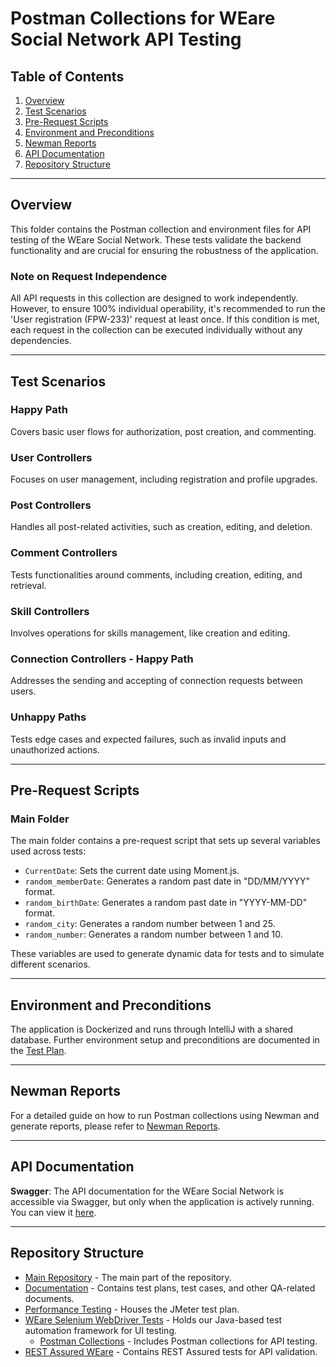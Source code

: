 # Postman Collections for WEare Social Network API Testing

## Table of Contents
1. [Overview](#overview)
2. [Test Scenarios](#test-scenarios)
3. [Pre-Request Scripts](#pre-request-scripts)
4. [Environment and Preconditions](#environment-and-preconditions)
5. [Newman Reports](#newman-reports)
6. [API Documentation](#api-documentation)
7. [Repository Structure](#repository-structure)

---

## Overview
This folder contains the Postman collection and environment files for API testing of the WEare Social Network. These tests validate the backend functionality and are crucial for ensuring the robustness of the application.

### Note on Request Independence
All API requests in this collection are designed to work independently. However, to ensure 100% individual operability, it's recommended to run the 'User registration (FPW-233)' request at least once. If this condition is met, each request in the collection can be executed individually without any dependencies.

---

## Test Scenarios

### Happy Path
Covers basic user flows for authorization, post creation, and commenting.

### User Controllers
Focuses on user management, including registration and profile upgrades.

### Post Controllers
Handles all post-related activities, such as creation, editing, and deletion.

### Comment Controllers
Tests functionalities around comments, including creation, editing, and retrieval.

### Skill Controllers
Involves operations for skills management, like creation and editing.

### Connection Controllers - Happy Path
Addresses the sending and accepting of connection requests between users.

### Unhappy Paths
Tests edge cases and expected failures, such as invalid inputs and unauthorized actions.

---

## Pre-Request Scripts

### Main Folder

The main folder contains a pre-request script that sets up several variables used across tests:

- `CurrentDate`: Sets the current date using Moment.js.
- `random_memberDate`: Generates a random past date in "DD/MM/YYYY" format.
- `random_birthDate`: Generates a random past date in "YYYY-MM-DD" format.
- `random_city`: Generates a random number between 1 and 25.
- `random_number`: Generates a random number between 1 and 10.

These variables are used to generate dynamic data for tests and to simulate different scenarios.

---

## Environment and Preconditions
The application is Dockerized and runs through IntelliJ with a shared database. Further environment setup and preconditions are documented in the [Test Plan](https://github.com/Alpha-50-group-4-final-project/Group-4-common-repo/blob/main/Documentation/Team4%7Bwin%7D-TEST_PLAN_WEare%20social%20network_v4.docx).

---

## Newman Reports
For a detailed guide on how to run Postman collections using Newman and generate reports, please refer to [Newman Reports](https://github.com/Alpha-50-group-4-final-project/Group-4-common-repo/tree/main/Postman-Collections/newman-reports).

---

## API Documentation

**Swagger**: The API documentation for the WEare Social Network is accessible via Swagger, but only when the application is actively running. You can view it [here](http://localhost:8081/swagger-ui.html#/).

---

## Repository Structure

- [Main Repository](https://github.com/Alpha-50-group-4-final-project/Group-4-common-repo/tree/main) - The main part of the repository.
- [Documentation](https://github.com/Alpha-50-group-4-final-project/Group-4-common-repo/tree/main/Documentation) - Contains test plans, test cases, and other QA-related documents.
- [Performance Testing](https://github.com/Alpha-50-group-4-final-project/Group-4-common-repo/tree/main/Performance-Testing) - Houses the JMeter test plan.
- [WEare Selenium WebDriver Tests](https://github.com/Alpha-50-group-4-final-project/Group-4-common-repo/tree/main/WEare-SeleniumWebDriver-tests) - Holds our Java-based test automation framework for UI testing.
  - [Postman Collections](https://github.com/Alpha-50-group-4-final-project/Group-4-common-repo/tree/main/Postman-Collections) - Includes Postman collections for API testing.
- [REST Assured WEare](https://github.com/Alpha-50-group-4-final-project/Group-4-common-repo/tree/main/REST-Assured-WEare) - Contains REST Assured tests for API validation.
